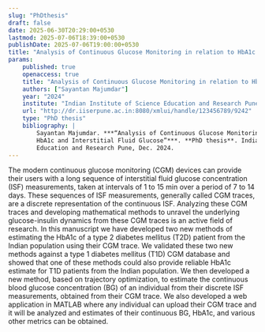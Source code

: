 ```yaml
---
slug: "PhDthesis"
draft: false
date: 2025-06-30T20:29:00+0530
lastmod: 2025-07-06T18:39:00+0530
publishDate: 2025-07-06T19:00:00+0530
title: "Analysis of Continuous Glucose Monitoring in relation to HbA1c and Interstitial Fluid Glucose"
params:
    published: true
    openaccess: true
    title: "Analysis of Continuous Glucose Monitoring in relation to HbA1c and Interstitial Fluid Glucose"
    authors: ["Sayantan Majumdar"]
    year: "2024"
    institute: "Indian Institute of Science Education and Research Pune"
    url: "http://dr.iiserpune.ac.in:8080/xmlui/handle/123456789/9242"
    type: "PhD thesis"
    bibliography: |
        Sayantan Majumdar. ***“Analysis of Continuous Glucose Monitoring in relation to
        HbA1c and Interstitial Fluid Glucose”***. **PhD thesis**. Indian Institute of Science
        Education and Research Pune, Dec. 2024. 
---
```

The modern continuous glucose monitoring (CGM) devices can provide their users 
with a long sequence of interstitial fluid glucose concentration (ISF) 
measurements, taken at intervals of 1 to 15 min over a period of 7 to 14 
days. These sequences of ISF measurements, generally called CGM traces, are a 
discrete representation of the continuous ISF. Analyzing these CGM traces and 
developing mathematical methods to unravel the underlying glucose-insulin 
dynamics from these CGM traces is an active field of research. In this 
manuscript we have developed two new methods of estimating the HbA1c of a 
type 2 diabetes mellitus (T2D) patient from the Indian population using their 
CGM trace. We validated these two new methods against a type 1 diabetes 
mellitus (T1D) CGM database and showed that one of these methods could also 
provide reliable HbA1c estimate for T1D patients from the Indian population.
We then developed a new method, based on trajectory optimization, to estimate 
the continuous blood glucose concentration (BG) of an individual from their 
discrete ISF measurements, obtained from their CGM trace. We also developed a 
web application in MATLAB where any individual can upload their CGM trace and 
it will be analyzed and estimates of their continuous BG, HbA1c, and various 
other metrics can be obtained. 
<!--more-->